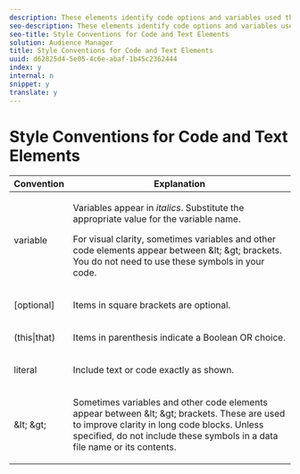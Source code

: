 ```yaml
---
description: These elements identify code options and variables used throughout the help documentation. Generally, you would not include these symbols or style elements in your code or data files. They're visual indicators only.
seo-description: These elements identify code options and variables used throughout the help documentation. Generally, you would not include these symbols or style elements in your code or data files. They're visual indicators only.
seo-title: Style Conventions for Code and Text Elements
solution: Audience Manager
title: Style Conventions for Code and Text Elements
uuid: d62825d4-5e05-4c6e-abaf-1b45c2362444
index: y
internal: n
snippet: y
translate: y
---
```


# Style Conventions for Code and Text Elements



<table id="table_EBEF9490D90041BD8B7ABE3AF1AF35B6"> 
 <thead> 
  <tr> 
   <th colname="col1" class="entry"> Convention </th> 
   <th colname="col2" class="entry"> Explanation </th> 
  </tr> 
 </thead>
 <tbody> 
  <tr> 
   <td colname="col1"> <p> <span class="codeph"> <span class="varname"> variable </span> </span> </p> </td> 
   <td colname="col2"> <p>Variables appear in <i>italics</i>. Substitute the appropriate value for the variable name. </p> <p>For visual clarity, sometimes variables and other code elements appear between &amp;lt; &amp;gt; brackets. You do not need to use these symbols in your code. </p> </td> 
  </tr> 
  <tr> 
   <td colname="col1"> <p> <span class="codeph"> [optional] </span> </p> </td> 
   <td colname="col2"> <p>Items in square brackets are optional. </p> </td> 
  </tr> 
  <tr> 
   <td colname="col1"> <p> <span class="codeph"> (this|that) </span> </p> </td> 
   <td colname="col2"> <p>Items in parenthesis indicate a Boolean OR choice. </p> </td> 
  </tr> 
  <tr> 
   <td colname="col1"> <p> <span class="codeph"> literal </span> </p> </td> 
   <td colname="col2"> <p>Include text or code exactly as shown. </p> </td> 
  </tr> 
  <tr> 
   <td colname="col1"> <p> <span class="codeph"> &amp;lt; &amp;gt; </span> </p> </td> 
   <td colname="col2"> <p>Sometimes variables and other code elements appear between &amp;lt; &amp;gt; brackets. These are used to improve clarity in long code blocks. Unless specified, do not include these symbols in a data file name or its contents. </p> </td> 
  </tr> 
 </tbody> 
</table>

